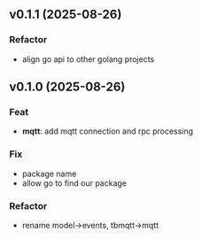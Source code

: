 ## v0.1.1 (2025-08-26)

### Refactor

- align go api to other golang projects

## v0.1.0 (2025-08-26)

### Feat

- **mqtt**: add mqtt connection and rpc processing

### Fix

- package name
- allow go to find our package

### Refactor

- rename model->events, tbmqtt->mqtt
